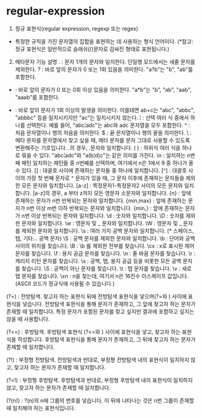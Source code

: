 # regular-expression

1. 정규 표현식(regular expression, regexp 또는 regex) 
 - 특정한 규칙을 가진 문자열의 집합을 표현하는 데 사용하는 형식 언어이다. (*참고: 정규 표현식은 일반적으로 슬래쉬(/)문자로 감싸진 형태로 표현됩니다.)
 
2. 메타문자 기능 설명
.	: 문자	1개의 문자와 일치한다. 단일행 모드에서는 새줄 문자를 제외한다.
?	: 바로 앞의 문자가 0 또는 1회 있음을 의미한다. "a?b"는 "b", "ab"를 포함한다.
*	: 바로 앞의 문자가 0 또는 0회 이상 있음을 의미한다. "a*b"는 "b", "ab", "aab", "aaab"를 포함한다.
+	: 바로 앞의 문자가 1회 이상의 발생을 의미한다. 이를테면 ab+c는 "abc", "abbc", "abbbc" 등을 일치시키지만 "ac"는 일치시키지 않는다. 
¦	: 선택	여러 식 중에서 하나를 선택한다. 예를 들어, "abc¦adc"는 abc와 adc 문자열을 모두 포함한다.
^	: 처음	문자열이나 행의 처음을 의미한다.
$	: 끝	문자열이나 행의 끝을 의미한다.
\ : 메타 문자를 문자열에서 찾고 싶을 때, 메타 문자를 문자 그대로 사용할 수 있도록 변환해주는 기호입니다. \.의 경우, .문자와 일치합니다.
( )	: 하위식	여러 식을 하나로 묶을 수 있다. "abc¦adc"와 "a(b¦d)c"는 같은 의미를 가진다.
\n :	일치하는 n번째 패턴	일치하는 패턴들 중 n번째를 선택하며, 여기에서 n은 1에서 9 중 하나가 올 수 있다.
[] : 대괄호 사이에 존재하는 문자들 중 하나에 일치합니다.
[^] : 대괄호 사이의 가장 첫 번째 문자로 ^ 문자가 있을 때, 그 문자 이후에 존재하는 문자들을 제외한 모든 문자와 일치합니다.
[a-z] : 특정문자1-특정문자2 사이의 모든 문자와 일치합니다. [a-z]의 경우, a 부터 z까지 모든 영문자 소문자와 일치합니다.
{n} : 앞에 존재하는 문자가 n번 반복되는 문자와 일치합니다.
{min,max} : 앞에 존재하는 문자가 n번 이상 m번 이하 반복되는 문자와 일치합니다.
{min,} : 앞에 존재하는 문자가 n번 이상 반복되는 문자와 일치합니다.
\d : 숫자와 일치합니다.
\D : 숫자를 제외한 문자와 일치합니다.
\w : 영문자 및 _ 문자와 일치합니다.
\W : 영문자 및 _ 문자를 제외한 문자와 일치합니다.
\s : 여러 가지 공백 문자와 일치합니다. (* 스페이스, 탭, 기타… 공백 문자)
\S : 공백 문자를 제외한 문자와 일치합니다.
\b : 단어와 공백 사이의 위치를 찾습니다. 
\B : \b 를 제외한 전부를 찾습니다.
\cx : x로 표시된 제어 문자를 찾습니다.
\f : 용지 공급 문자를 찾습니다.
\n : 줄 바꿈 문자를 찾습니다. 
\r : 캐리지 리턴 문자를 찾습니다. 
\s : 공백, 탭, 용지 공급 등을 비롯한 모든 공백 문자를 찾습니다. 
\S : 공백이 아닌 문자를 찾습니다. 
\t : 탭 문자를 찾습니다. 
\v : 새로 탭 문자를 찾습니다. 
\xn : n을 찾는데, 여기서 n은 16진수 이스케이프 값입니다. (ASCII 코드가 정규식에 사용될 수 있습니다.)

(?=) : 전방탐색. 
찾고자 하는 표현식 뒤에 전방탐색 표현식을 넣으며(?=와 ) 사이에 표현식을 넣습니다. 
전방탐색 표현식을 통해 문자가 존재하고, 그 앞에 찾고자 하는 문자가 존재할 때 일치합니다. 
특정 문자가 포함된 문자를 찾고 싶지만 결과에 포함하고 싶지는 않을 때 사용합니다.

(?<=) : 후방탐색. 
후방탐색 표현식 (?<=와 ) 사이에 표현식을 넣고, 찾고자 하는 표현식을 작성합니다. 
후방탐색 표현식을 통해 문자가 존재하고, 그 뒤에 찾고자 하는 문자가 존재할 때 일치합니다.

(?!) : 부정형 전방탐색. 
전방탐색과 반대로, 부정형 전방탐색 내의 표현식이 일치하지 않고, 찾고자 하는 문자가 존재할 때 일치합니다.

(?<!) : 부정형 후방탐색. 
후방탐색과 반대로, 부정형 후방탐색 내의 표현식이 일치하지 않고, 찾고자 하는 문자가 존재할 때 일치합니다.

(?(n)) : ?(n)의 n에 그룹의 번호를 넣습니다. 이 뒤에 나타나는 것은 n번 그룹이 존재할 때 일치해야 하는 표현식입니다.

